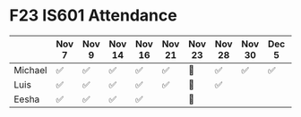 # F23 IS601 Attendance
|       |Nov 7  |Nov 9  |Nov 14  |Nov 16  |Nov 21  |Nov 23  |Nov 28  |Nov 30  |Dec 5  |Dec 7  |Dec 12|
|-------|-------|-------|--------|--------|--------|--------|--------|-------|-------|------|------|
|Michael|✅     |✅      |✅      |✅      |✅      |🦃       |✅      |✅      |✅     |      |      |    
|Luis   |✅     |✅      |✅      |✅      |✅      |🦃       |✅      |       |       |      |      |
|Eesha  |✅     |✅      |✅      |✅      |        |🦃       |       |       |       |      |      |
